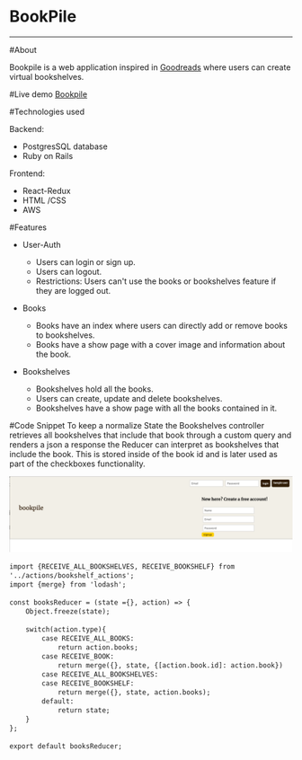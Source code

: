 # BookPile

----

#About

Bookpile is a web application inspired in [Goodreads](https://www.goodreads.com/) where users can create virtual bookshelves.

#Live demo
[Bookpile](https://bookpile.herokuapp.com/#/)


#Technologies used

  Backend:
  * PostgresSQL database
  * Ruby on Rails
  
  Frontend:
  * React-Redux
  * HTML /CSS
  * AWS

#Features

  * User-Auth
    * Users can login or sign up.
    * Users can logout.
    * Restrictions: Users can't use the books or bookshelves feature if they are logged out.
    
  * Books
    * Books have an index where users can directly add or remove books to bookshelves.
    * Books have a show page with a cover image and information about the book.
  
  * Bookshelves
    * Bookshelves hold all the books.
    * Users can create, update and delete bookshelves.
    * Bookshelves have a show page with all the books contained in it.


#Code Snippet
To keep a normalize State the Bookshelves controller retrieves all bookshelves
that include that book through a custom query and renders a json a response the Reducer can interpret as bookshelves that include the book. This is stored inside of the book id and is later used as part of the checkboxes functionality.

![Login page](app/assets/images/login.png)



```import {RECEIVE_BOOK, RECEIVE_ALL_BOOKS} from '../actions/book_actions';
import {RECEIVE_ALL_BOOKSHELVES, RECEIVE_BOOKSHELF} from '../actions/bookshelf_actions';
import {merge} from 'lodash';

const booksReducer = (state ={}, action) => {
    Object.freeze(state);
    
    switch(action.type){
        case RECEIVE_ALL_BOOKS:
            return action.books;
        case RECEIVE_BOOK:
            return merge({}, state, {[action.book.id]: action.book})
        case RECEIVE_ALL_BOOKSHELVES:
        case RECEIVE_BOOKSHELF:
            return merge({}, state, action.books);
        default:
            return state;
    }
};

export default booksReducer; 
```
